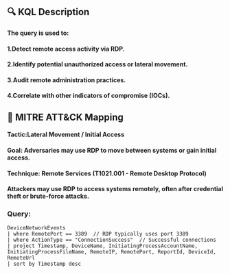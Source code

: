 ## 🔍 KQL Description
#### The query is used to:
#### 1.Detect remote access activity via RDP.
#### 2.Identify potential unauthorized access or lateral movement.
#### 3.Audit remote administration practices.
#### 4.Correlate with other indicators of compromise (IOCs).
## 🧩 MITRE ATT&CK Mapping
#### Tactic:Lateral Movement / Initial Access
#### Goal: Adversaries may use RDP to move between systems or gain initial access.
#### Technique: Remote Services (T1021.001 - Remote Desktop Protocol)
#### Attackers may use RDP to access systems remotely, often after credential theft or brute-force attacks.
### Query:
```KQL
DeviceNetworkEvents
| where RemotePort == 3389  // RDP typically uses port 3389
| where ActionType == "ConnectionSuccess"  // Successful connections
| project Timestamp, DeviceName, InitiatingProcessAccountName, InitiatingProcessFileName, RemoteIP, RemotePort, ReportId, DeviceId, RemoteUrl
| sort by Timestamp desc
```
